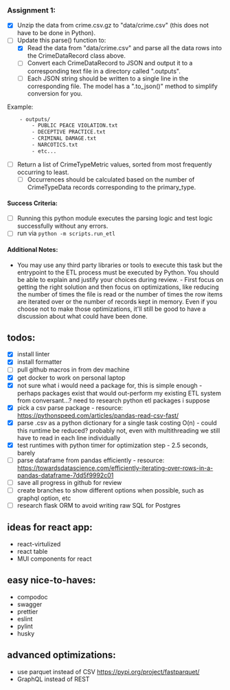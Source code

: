 ### Assignment 1:

- [x] Unzip the data from crime.csv.gz to "data/crime.csv" (this does not have to be done in Python).
- [ ] Update this parse() function to:
  - [x] Read the data from "data/crime.csv" and parse all the data rows into the CrimeDataRecord class above.
  - [ ] Convert each CrimeDataRecord to JSON and output it to a corresponding text file in a directory called ".outputs".
  - [ ] Each JSON string should be written to a single line in the corresponding file. The model has a ".to_json()" method to simplify conversion for you.

Example:

```bash
    - outputs/
        - PUBLIC PEACE VIOLATION.txt
        - DECEPTIVE PRACTICE.txt
        - CRIMINAL DAMAGE.txt
        - NARCOTICS.txt
        - etc...
```

- [ ] Return a list of CrimeTypeMetric values, sorted from most frequently occurring to least.
  - [ ] Occurrences should be calculated based on the number of CrimeTypeData records corresponding to the primary_type.

#### Success Criteria:

- [ ] Running this python module executes the parsing logic and test logic successfully without any errors.
- [ ] run via `python -m scripts.run_etl`

#### Additional Notes:

- You may use any third party libraries or tools to execute this task but the entrypoint to the ETL process must be executed by Python. You should be able to explain and justify your choices during review. - First focus on getting the right solution and then focus on optimizations, like reducing the number of times the file is read or the number of times the row items are iterated over or the number of records kept in memory. Even if you choose not to make those optimizations, it'll still be good to have a discussion about what could have been done.

## todos:

- [x] install linter
- [x] install formatter
- [ ] pull github macros in from dev machine
- [x] get docker to work on personal laptop
- [x] not sure what i would need a package for, this is simple enough - perhaps packages exist that would out-perform my existing ETL system from conversant...? need to research python etl packages i suppose
- [x] pick a csv parse package - resource: https://pythonspeed.com/articles/pandas-read-csv-fast/
- [x] parse .csv as a python dictionary for a single task costing O(n) - could this runtime be reduced? probably not, even with multithreading we still have to read in each line individually
- [x] test runtimes with python timer for optimization step - 2.5 seconds, barely
- [ ] parse dataframe from pandas efficiently - resource: https://towardsdatascience.com/efficiently-iterating-over-rows-in-a-pandas-dataframe-7dd5f9992c01
- [ ] save all progress in github for review
- [ ] create branches to show different options when possible, such as graphql option, etc
- [ ] research flask ORM to avoid writing raw SQL for Postgres

## ideas for react app:

- react-virtulized
- react table
- MUI components for react

## easy nice-to-haves:

- compodoc
- swagger
- prettier
- eslint
- pylint
- husky

## advanced optimizations:

- use parquet instead of CSV https://pypi.org/project/fastparquet/
- GraphQL instead of REST
